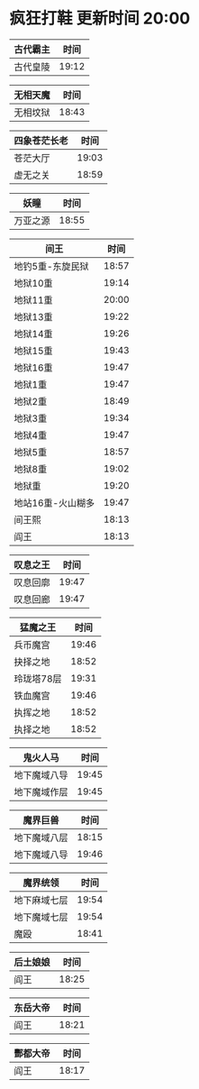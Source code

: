 # 疯狂打鞋 更新时间 20:00

| 古代霸主   | 时间    |
|--------|-------|
| 古代皇陵 | 19:12 |

| 无相天魔   | 时间    |
|--------|-------|
| 无相坟狱 | 18:43 |

| 四象苍茫长老   | 时间    |
|--------|-------|
| 苍茫大厅 | 19:03 |
| 虚无之关 | 18:59 |

| 妖瞳   | 时间    |
|--------|-------|
| 万亚之源 | 18:55 |

| 间王   | 时间    |
|--------|-------|
| 地钓5重-东旋民狱 | 18:57 |
| 地狱10重 | 19:14 |
| 地狱11重 | 20:00 |
| 地狱13重 | 19:22 |
| 地狱14重 | 19:26 |
| 地狱15重 | 19:43 |
| 地狱16重 | 19:47 |
| 地狱1重 | 19:47 |
| 地狱2重 | 18:49 |
| 地狱3重 | 19:34 |
| 地狱4重 | 19:47 |
| 地狱5重 | 18:57 |
| 地狱8重 | 19:02 |
| 地狱重 | 19:20 |
| 地站16重-火山糊多 | 19:47 |
| 间王熙 | 18:13 |
| 阎王 | 18:13 |

| 叹息之王   | 时间    |
|--------|-------|
| 叹息回廓 | 19:47 |
| 叹息回廊 | 19:47 |

| 猛魔之王   | 时间    |
|--------|-------|
| 兵币魔宫 | 19:46 |
| 抉择之地 | 18:52 |
| 玲珑塔78层 | 19:31 |
| 铁血魔宫 | 19:46 |
| 执挥之地 | 18:52 |
| 执择之地 | 18:52 |

| 鬼火人马   | 时间    |
|--------|-------|
| 地下魔域八导 | 19:45 |
| 地下魔域作层 | 19:45 |

| 魔界巨兽   | 时间    |
|--------|-------|
| 地下魔域八层 | 18:15 |
| 地下魔域八导 | 19:46 |

| 魔界统领   | 时间    |
|--------|-------|
| 地下麻域七层 | 19:54 |
| 地下魔域七层 | 19:54 |
| 魔殴 | 18:41 |

| 后土娘娘   | 时间    |
|--------|-------|
| 阎王 | 18:25 |

| 东岳大帝   | 时间    |
|--------|-------|
| 阎王 | 18:21 |

| 酆都大帝   | 时间    |
|--------|-------|
| 阎王 | 18:17 |